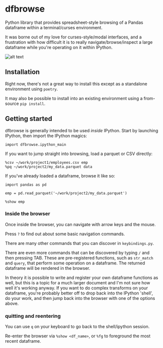 # dfbrowse

Python library that provides spreadsheet-style browsing of a Pandas
dataframe within a terminal/curses environment.

It was borne out of my love for curses-style/modal interfaces, and a frustration with how
difficult it is to really navigate/browse/inspect a large dataframe
while you're operating on it within IPython.

![alt text](./.images/see-it.png)

## Installation

Right now, there's not a great way to install this except as a
standalone environment using `poetry`.

It may also be possible to install into an existing environment using
a from-source `pip install`.

## Getting started

dfbrowse is generally intended to be used _inside_ IPython. Start by
launching IPython, then import the IPython magics:

```
import dfbrowse.ipython_main
```

If you want to jump straight into browsing, load a parquet or CSV directly:

```
%csv ~/work/project1/employees.csv emp
%pq ~/work/project2/my_data.parquet data
```

If you've already loaded a dataframe, browse it like so:
```
import pandas as pd

emp = pd.read_parquet('~/work/project2/my_data.parquet')

%show emp
```

### Inside the browser

Once inside the browser, you can navigate with arrow keys and the mouse.

Press `?` to find out about some basic navigation commands.

There are many other commands that you can discover in `keybindings.py`.

There are even more commands that can be discovered by typing `/` and
then pressing TAB. These are pre-registered functions, such as
`str_match` and `query`, that perform some operation on a
dataframe. The returned dataframe will be rendered in the browser.

In theory it is possible to write and register your own dataframe
functions as well, but this is a topic for a much larger document and
I'm not sure how well it's working anyway. If you want to do complex
transforms on your dataframe, you're probably better off to drop back
into the IPython 'shell', do your work, and then jump back into the
browser with one of the options above.

### quitting and reentering

You can use `q` on your keyboard to go back to the shell/ipython session.

Re-enter the browser via `%show <df_name>`, or `%fg` to foreground the
most recent dataframe.
